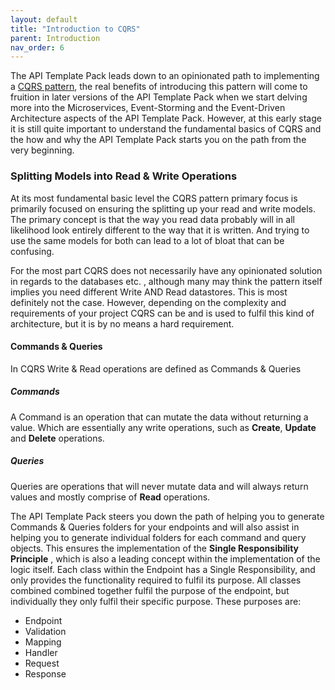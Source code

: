 ```yaml
---
layout: default
title: "Introduction to CQRS"
parent: Introduction
nav_order: 6
---
```


The API Template Pack leads down to an opinionated path to implementing a [CQRS pattern](https://garywoodfine.com/what-is-cqrs/ "What is CQRS | Gary Woodfine"), the real benefits of introducing this pattern will come to fruition in later versions of the API Template Pack when we start delving more into the Microservices, Event-Storming and the Event-Driven Architecture aspects of the API Template Pack. However, at this early stage it is still quite important to understand the fundamental basics of CQRS and the how and why the API Template Pack starts you on the path from the very beginning.

### Splitting Models into Read & Write Operations

At its most fundamental basic level the CQRS pattern primary focus is primarily focused on ensuring the splitting up your read and write models.  The primary concept is that the way you read data probably will in all likelihood look entirely different to the way that it is written. And trying to use the same models for both can lead to a lot of bloat that can be confusing. 

For the most part CQRS does not necessarily have any opinionated solution in regards to the databases etc. , although many may think the pattern itself implies you need different Write AND Read datastores.  This is most definitely not the case.  However, depending on the complexity and requirements of your project CQRS can be and is used to fulfil this kind of architecture, but it is by no means a hard requirement.

#### Commands & Queries

In CQRS Write & Read operations are defined as  Commands & Queries

##### Commands

A Command is an operation that can mutate the data without returning a value. Which are essentially any write operations, such as **Create**, **Update** and **Delete** operations.

##### Queries

Queries are operations that will never mutate data and will always return values and mostly comprise of **Read** operations.


The API Template Pack steers you down the path of helping you to generate Commands & Queries folders for your endpoints and will also assist in helping you to generate individual folders for each command and query objects.  This ensures the implementation of the **Single Responsibility Principle** , which is also a leading concept within the implementation of the logic itself.  Each class within the Endpoint has a Single Responsibility, and only provides the functionality required to fulfil its purpose.  All classes combined combined together fulfil the purpose of the endpoint, but individually they only fulfil their specific purpose. These purposes are:

- Endpoint
- Validation
- Mapping
- Handler 
- Request 
- Response





